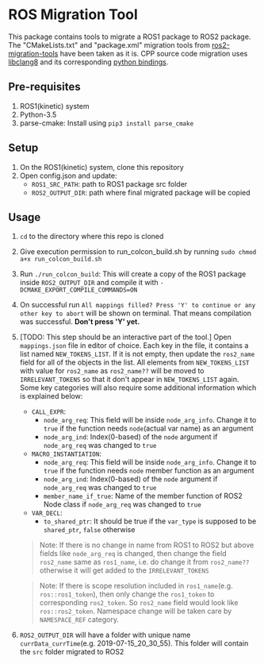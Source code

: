 # ROS Migration Tool

This package contains tools to migrate a ROS1 package to ROS2 package. The "CMakeLists.txt" and "package.xml" migration 
tools from [ros2-migration-tools](https://github.com/awslabs/ros2-migration-tools/tree/master/ros2_migration/porting_tools) 
have been taken as it is. CPP source code migration uses [libclang8](http://releases.llvm.org/download.html) and its 
corresponding [python bindings](https://github.com/llvm-mirror/clang/tree/release_80/bindings/python).

## Pre-requisites
1. ROS1(kinetic) system
2. Python-3.5
3. parse-cmake: Install using `pip3 install parse_cmake` 

## Setup
1. On the ROS1(kinetic) system, clone this repository
2. Open config.json and update:
    - `ROS1_SRC_PATH`: path to ROS1 package src folder
    - `ROS2_OUTPUT_DIR`: path where final migrated package will be copied 

## Usage
1. `cd` to the directory where this repo is cloned

2. Give execution permission to run_colcon_build.sh by running `sudo chmod a+x run_colcon_build.sh`

3. Run `./run_colcon_build`: This will create a copy of the ROS1 package inside `ROS2_OUTPUT_DIR` and compile it with 
`-DCMAKE_EXPORT_COMPILE_COMMANDS=ON`

4. On successful run `All mappings filled? Press 'Y' to continue or any other key to abort` will be shown on terminal.
That means compilation was successful. **Don't press 'Y' yet.**

5. [TODO: This step should be an interactive part of the tool.] Open `mappings.json` file in editor of choice. Each key in the file, it contains a list named `NEW_TOKENS_LIST`. If 
it is not empty, then update the `ros2_name` field for all of the objects in the list. All elements from `NEW_TOKENS_LIST`
with value for `ros2_name` as `ros2_name??` will be moved to `IRRELEVANT_TOKENS` so that it don't appear in `NEW_TOKENS_LIST` again.
Some key categories will also require some additional information which is explained below:
    - `CALL_EXPR`:
        - `node_arg_req`: This field will be inside `node_arg_info`. Change it to `true` if the function needs
        `node`(actual var name) as an argument
        - `node_arg_ind`: Index(0-based) of the `node` argument if `node_arg_req` was changed to `true`
    - `MACRO_INSTANTIATION`: 
        - `node_arg_req`: This field will be inside `node_arg_info`. Change it to `true` if the function needs
        `node` member function as an argument
        - `node_arg_ind`: Index(0-based) of the `node` argument if `node_arg_req` was changed to `true`
        - `member_name_if_true`: Name of the member function of ROS2 Node class if `node_arg_req` was changed to `true`
    - `VAR_DECL`:
        - `to_shared_ptr`: It should be true if the `var_type` is supposed to be `shared_ptr`, `false` otherwise  
        
    >Note: If there is no change in name from ROS1 to ROS2 but above fields like `node_arg_req` is changed, then change
    the field `ros2_name` same as `ros1_name`, i.e. do change it from `ros2_name??` otherwise it will get added to the 
    `IRRELEVANT_TOKENS` 
    
    >Note: If there is scope resolution included in `ros1_name`(e.g. `ros::ros1_token`), then only change the 
    `ros1_token` to corresponding `ros2_token`. So `ros2_name` field would look like `ros::ros2_token`. Namespace change
     will be taken care by `NAMESPACE_REF` category.
        
4. `ROS2_OUTPUT_DIR` will have a folder with unique name `currData_currTime`(e.g. 2019-07-15_20_30_55).
This folder will contain the `src` folder migrated to ROS2

